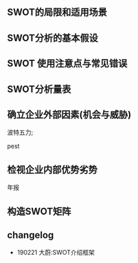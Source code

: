 ## SWOT的局限和适用场景

## SWOT分析的基本假设

## SWOT 使用注意点与常见错误


## SWOT分析量表

## 确立企业外部因素(机会与威胁)

波特五力;

pest

## 检视企业内部优势劣势

年报

## 构造SWOT矩阵

## changelog

- 190221 大蔚:SWOT介绍框架
											


